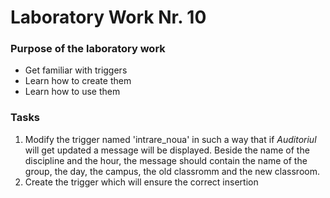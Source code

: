 # Laboratory Work Nr. 10

### Purpose of the laboratory work
* Get familiar with triggers
* Learn how to create them
* Learn how to use them

### Tasks
1. Modify the trigger named 'intrare_noua' in such a way that if _Auditoriul_ will get updated a message will be displayed. Beside the name
of the discipline and the hour, the message should contain the name of the group, the day, the campus, the old classromm and the new
classroom.
2. Create the trigger which will ensure the correct insertion
